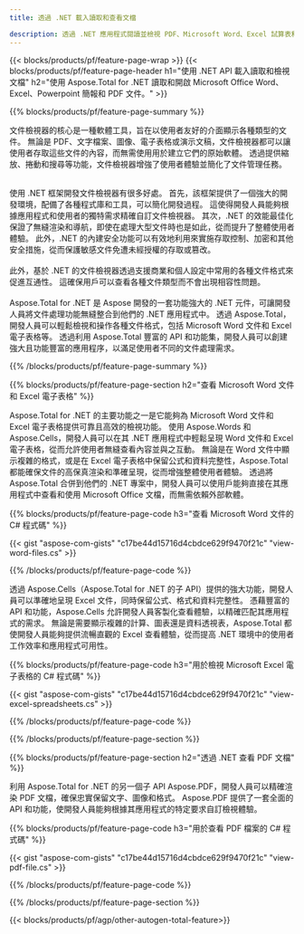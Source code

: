 ```yaml
---
title: 透過 .NET 載入讀取和查看文檔 

description: 透過 .NET 應用程式閱讀並檢視 PDF、Microsoft Word、Excel 試算表和 PowerPoint 簡報。列出了 C# 程式碼。
---
```


{{< blocks/products/pf/feature-page-wrap >}}
{{< blocks/products/pf/feature-page-header h1="使用 .NET API 載入讀取和檢視文檔" h2="使用 Aspose.Total for .NET 讀取和開啟 Microsoft Office Word、Excel、Powerpoint 簡報和 PDF 文件。" >}}

{{% blocks/products/pf/feature-page-summary %}}

文件檢視器的核心是一種軟體工具，旨在以使用者友好的介面顯示各種類型的文件。 無論是 PDF、文字檔案、圖像、電子表格或演示文稿，文件檢視器都可以讓使用者存取這些文件的內容，而無需使用用於建立它們的原始軟體。 透過提供縮放、捲動和搜尋等功能，文件檢視器增強了使用者體驗並簡化了文件管理任務。 <br /> <br />

使用 .NET 框架開發文件檢視器有很多好處。 首先，該框架提供了一個強大的開發環境，配備了各種程式庫和工具，可以簡化開發過程。 這使得開發人員能夠根據應用程式和使用者的獨特需求精確自訂文件檢視器。 其次，.NET 的效能最佳化保證了無縫渲染和導航，即使在處理大型文件時也是如此，從而提升了整體使用者體驗。 此外，.NET 的內建安全功能可以有效地利用來實施存取控制、加密和其他安全措施，從而保護敏感文件免遭未經授權的存取或篡改。 <br />
<br />
此外，基於 .NET 的文件檢視器透過支援商業和個人設定中常用的各種文件格式來促進互通性。 這確保用戶可以查看各種文件類型而不會出現相容性問題。
<br /><br />
Aspose.Total for .NET 是 Aspose 開發的一套功能強大的 .NET 元件，可讓開發人員將文件處理功能無縫整合到他們的 .NET 應用程式中。 透過 Aspose.Total，開發人員可以輕鬆檢視和操作各種文件格式，包括 Microsoft Word 文件和 Excel 電子表格等。 透過利用 Aspose.Total 豐富的 API 和功能集，開發人員可以創建強大且功能豐富的應用程序，以滿足使用者不同的文件處理需求。

{{% /blocks/products/pf/feature-page-summary  %}}

{{% blocks/products/pf/feature-page-section  h2="查看 Microsoft Word 文件和 Excel 電子表格" %}}

Aspose.Total for .NET 的主要功能之一是它能夠為 Microsoft Word 文件和 Excel 電子表格提供可靠且高效的檢視功能。 使用 Aspose.Words 和 Aspose.Cells，開發人員可以在其 .NET 應用程式中輕鬆呈現 Word 文件和 Excel 電子表格，從而允許使用者無縫查看內容並與之互動。 無論是在 Word 文件中顯示複雜的格式，或是在 Excel 電子表格中保留公式和資料完整性，Aspose.Total 都能確保文件的高保真渲染和準確呈現，從而增強整體使用者體驗。 透過將 Aspose.Total 合併到他們的 .NET 專案中，開發人員可以使用戶能夠直接在其應用程式中查看和使用 Microsoft Office 文檔，而無需依賴外部軟體。

{{% blocks/products/pf/feature-page-code h3="查看 Microsoft Word 文件的 C# 程式碼" %}}

{{< gist "aspose-com-gists" "c17be44d15716d4cbdce629f9470f21c" "view-word-files.cs" >}}

{{% /blocks/products/pf/feature-page-code  %}}

透過 Aspose.Cells（Aspose.Total for .NET 的子 API）提供的強大功能，開發人員可以準確地呈現 Excel 文件，同時保留公式、格式和資料完整性。 憑藉豐富的 API 和功能，Aspose.Cells 允許開發人員客製化查看體驗，以精確匹配其應用程式的需求。 無論是需要顯示複雜的計算、圖表還是資料透視表，Aspose.Total 都使開發人員能夠提供流暢直觀的 Excel 查看體驗，從而提高 .NET 環境中的使用者工作效率和應用程式可用性。

{{% blocks/products/pf/feature-page-code h3="用於檢視 Microsoft Excel 電子表格的 C# 程式碼" %}}

{{< gist "aspose-com-gists" "c17be44d15716d4cbdce629f9470f21c" "view-excel-spreadsheets.cs" >}}

{{% /blocks/products/pf/feature-page-code  %}}

{{% /blocks/products/pf/feature-page-section %}}

{{% blocks/products/pf/feature-page-section  h2="透過 .NET 查看 PDF 文檔" %}}

利用 Aspose.Total for .NET 的另一個子 API Aspose.PDF，開發人員可以精確渲染 PDF 文檔，確保忠實保留文字、圖像和格式。 Aspose.PDF 提供了一套全面的 API 和功能，使開發人員能夠根據其應用程式的特定要求自訂檢視體驗。

{{% blocks/products/pf/feature-page-code h3="用於查看 PDF 檔案的 C# 程式碼" %}}

{{< gist "aspose-com-gists" "c17be44d15716d4cbdce629f9470f21c" "view-pdf-file.cs" >}}

{{% /blocks/products/pf/feature-page-code  %}}

{{% /blocks/products/pf/feature-page-section %}}

{{< blocks/products/pf/agp/other-autogen-total-feature>}}